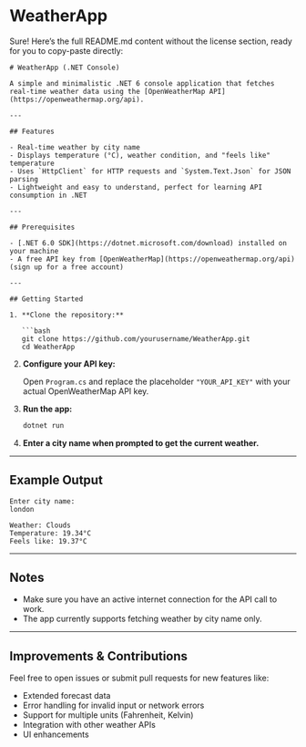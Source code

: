 # WeatherApp
Sure! Here’s the full README.md content without the license section, ready for you to copy-paste directly:

````
# WeatherApp (.NET Console)

A simple and minimalistic .NET 6 console application that fetches real-time weather data using the [OpenWeatherMap API](https://openweathermap.org/api).

---

## Features

- Real-time weather by city name  
- Displays temperature (°C), weather condition, and "feels like" temperature  
- Uses `HttpClient` for HTTP requests and `System.Text.Json` for JSON parsing  
- Lightweight and easy to understand, perfect for learning API consumption in .NET  

---

## Prerequisites

- [.NET 6.0 SDK](https://dotnet.microsoft.com/download) installed on your machine  
- A free API key from [OpenWeatherMap](https://openweathermap.org/api) (sign up for a free account)  

---

## Getting Started

1. **Clone the repository:**

   ```bash
   git clone https://github.com/yourusername/WeatherApp.git
   cd WeatherApp
````

2. **Configure your API key:**

   Open `Program.cs` and replace the placeholder `"YOUR_API_KEY"` with your actual OpenWeatherMap API key.

3. **Run the app:**

   ```bash
   dotnet run
   ```

4. **Enter a city name when prompted to get the current weather.**

---

## Example Output

```
Enter city name:
london

Weather: Clouds
Temperature: 19.34°C
Feels like: 19.37°C
```

---

## Notes

* Make sure you have an active internet connection for the API call to work.
* The app currently supports fetching weather by city name only.

---

## Improvements & Contributions

Feel free to open issues or submit pull requests for new features like:

* Extended forecast data
* Error handling for invalid input or network errors
* Support for multiple units (Fahrenheit, Kelvin)
* Integration with other weather APIs
* UI enhancements

